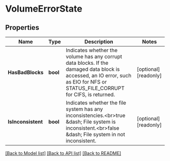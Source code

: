 # VolumeErrorState

## Properties

Name | Type | Description | Notes
------------ | ------------- | ------------- | -------------
**HasBadBlocks** | **bool** | Indicates whether the volume has any corrupt data blocks. If the damaged data block is accessed, an IO error, such as EIO for NFS or STATUS_FILE_CORRUPT for CIFS, is returned. | [optional] [readonly] 
**IsInconsistent** | **bool** | Indicates whether the file system has any inconsistencies.&lt;br&gt;true &amp;dash; File system is inconsistent.&lt;br&gt;false &amp;dash; File system in not inconsistent. | [optional] [readonly] 

[[Back to Model list]](../README.md#documentation-for-models) [[Back to API list]](../README.md#documentation-for-api-endpoints) [[Back to README]](../README.md)


